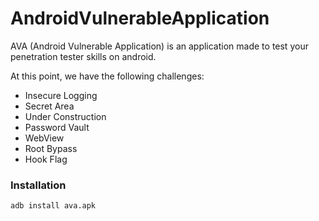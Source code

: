 # AndroidVulnerableApplication

AVA (Android Vulnerable Application) is an application made to test your penetration tester skills on android.

At this point, we have the following challenges:

* Insecure Logging
* Secret Area
* Under Construction
* Password Vault
* WebView
* Root Bypass
* Hook Flag

### Installation
```
adb install ava.apk
```
